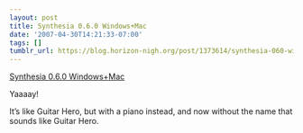 ```yaml
---
layout: post
title: Synthesia 0.6.0 Windows+Mac
date: '2007-04-30T14:21:33-07:00'
tags: []
tumblr_url: https://blog.horizon-nigh.org/post/1373614/synthesia-060-windows-mac
---
```

[Synthesia 0.6.0 Windows+Mac](http://www.halitestudios.com/pianohero.aspx)  

Yaaaay!

It’s like Guitar Hero, but with a piano instead, and now without the name that sounds like Guitar Hero.&nbsp;

